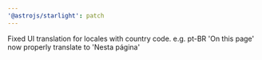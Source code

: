 ```yaml
---
'@astrojs/starlight': patch
---
```


Fixed UI translation for locales with country code. e.g. pt-BR 'On this page' now properly translate to 'Nesta página'
